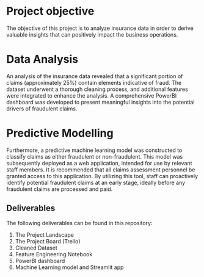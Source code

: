 # Project objective

The objective of this project is to analyze insurance data in order to derive valuable insights that can positively impact the business operations.

# Data Analysis 

An analysis of the insurance data revealed that a significant portion of claims (approximately 25%) contain elements indicative of fraud. The dataset underwent a thorough cleaning process, and additional features were integrated to enhance the analysis. A comprehensive PowerBI dashboard was developed to present meaningful insights into the potential drivers of fraudulent claims.

# Predictive Modelling

Furthermore, a predictive machine learning model was constructed to classify claims as either fraudulent or non-fraudulent. This model was subsequently deployed as a web application, intended for use by relevant staff members. It is recommended that all claims assessment personnel be granted access to this application. By utilizing this tool, staff can proactively identify potential fraudulent claims at an early stage, ideally before any fraudulent claims are processed and paid.


## Deliverables

The following deliverables can be found in this repository:

1. The Project Landscape
2. The Project Board (Trello)
3. Cleaned Dataset
4. Feature Engineering Notebook
5. PowerBI dashboard
6. Machine Learning model and Streamlit app
